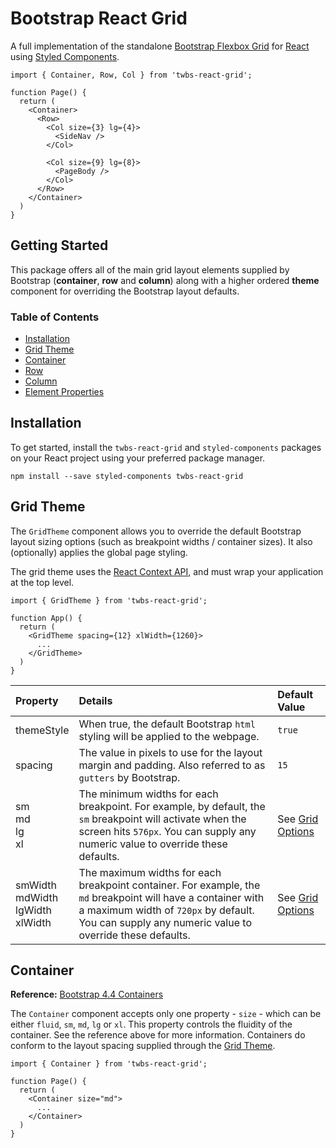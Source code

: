 # Bootstrap React Grid

A full implementation of the standalone [Bootstrap Flexbox Grid](https://getbootstrap.com/docs/4.4/layout/overview/) for [React](https://github.com/facebook/react) using [Styled Components](https://github.com/styled-components/styled-components).

```tsx
import { Container, Row, Col } from 'twbs-react-grid';

function Page() {
  return (
    <Container>
      <Row>
        <Col size={3} lg={4}>
          <SideNav />
        </Col>

        <Col size={9} lg={8}>
          <PageBody />
        </Col>
      </Row>
    </Container>
  )
}
```

## Getting Started

This package offers all of the main grid layout elements supplied by Bootstrap (**container**, **row** and **column**) along with a higher ordered **theme** component for overriding the Bootstrap layout defaults.

### Table of Contents

* [Installation](#installation)
* [Grid Theme]()
* [Container]()
* [Row]()
* [Column]()
* [Element Properties]()

## Installation

To get started, install the `twbs-react-grid` and `styled-components` packages on your React project using your preferred package manager.

```
npm install --save styled-components twbs-react-grid
```

## Grid Theme

The `GridTheme` component allows you to override the default Bootstrap layout sizing options (such as breakpoint widths / container sizes). It also (optionally) applies the global page styling.

The grid theme uses the [React Context API](https://reactjs.org/docs/context.html), and must wrap your application at the top level.

```tsx
import { GridTheme } from 'twbs-react-grid';

function App() {
  return (
    <GridTheme spacing={12} xlWidth={1260}>
      ...
    </GridTheme>
  )
}
```

| Property | Details | Default Value |
| :------- |:--------| :-------------|
|themeStyle|When true, the default Bootstrap `html` styling will be applied to the webpage.|`true`
|spacing|The value in pixels to use for the layout margin and padding. Also referred to as `gutters` by Bootstrap.|`15`
|sm<br>md<br>lg<br>xl|The minimum widths for each breakpoint. For example, by default, the `sm` breakpoint will activate when the screen hits `576px`. You can supply any numeric value to override these defaults.|See [Grid Options](https://getbootstrap.com/docs/4.4/layout/grid/#grid-options)
|smWidth<br>mdWidth<br>lgWidth<br>xlWidth|The maximum widths for each breakpoint container. For example, the `md` breakpoint will have a container with a maximum width of `720px` by default. You can supply any numeric value to override these defaults.|See [Grid Options](https://getbootstrap.com/docs/4.4/layout/grid/#grid-options)

## Container

**Reference:** [Bootstrap 4.4 Containers](https://getbootstrap.com/docs/4.4/layout/overview/#containers)

The `Container` component accepts only one property - `size` - which can be either `fluid`, `sm`, `md`, `lg` or `xl`. This property controls the fluidity of the container. See the reference above for more information. Containers do conform to the layout spacing supplied through the [Grid Theme](#grid-theme).

```tsx
import { Container } from 'twbs-react-grid';

function Page() {
  return (
    <Container size="md">
      ...
    </Container>
  )
}
```
